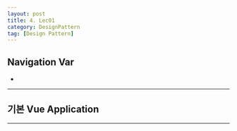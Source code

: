 ```yaml
---
layout: post
title: 4. Lec01
category: DesignPattern
tag: [Design Pattern]
---
```


## Navigation Var

- **[]()**

---

## 기본 Vue Application

---
